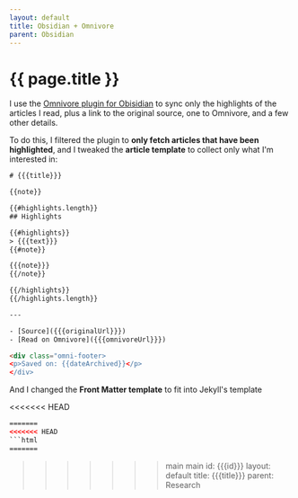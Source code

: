 ```yaml
---
layout: default
title: Obsidian + Omnivore
parent: Obsidian
---
```


# {{ page.title }}

I use the [Omnivore plugin for Obisidian](https://github.com/omnivore-app/obsidian-omnivore) to sync only the highlights of the articles I read, plus a link to the original source, one to Omnivore, and a few other details.

To do this, I filtered the plugin to **only fetch articles that have been highlighted**, and I tweaked the **article template** to collect only what I'm interested in:

```html
# {{{title}}}

{{note}}

{{#highlights.length}}
## Highlights

{{#highlights}}
> {{{text}}}
{{#note}}

{{{note}}}
{{/note}}

{{/highlights}}
{{/highlights.length}}

---

- [Source]({{{originalUrl}}})
- [Read on Omnivore]({{{omnivoreUrl}}})

<div class="omni-footer>
<p>Saved on: {{dateArchived}}</p>
</div>
```

And I changed the **Front Matter template** to fit into Jekyll's template

<<<<<<< HEAD
```html
=======
<<<<<<< HEAD
```html
=======
```
>>>>>>> main
>>>>>>> main
id: {{{id}}}
layout: default
title: {{{title}}}
parent: Research
```
